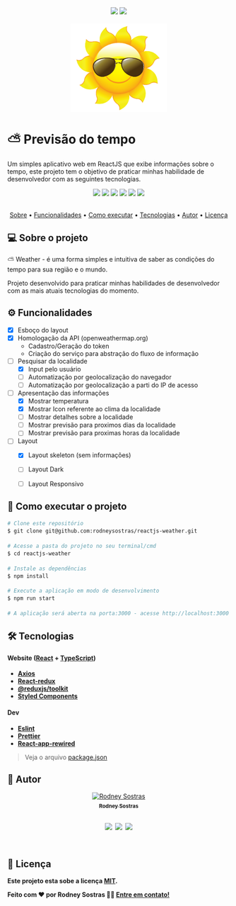 <div align="center">
    <img src="https://img.shields.io/badge/%F0%9F%9A%A7%20EM%20CONTRU%C3%87%C3%83O%20-10%25-brightgreen?style=for-the-badge" />
    <img src="https://shields.io/github/deployments/rodneysostras/reactjs-weather/production?style=for-the-badge&logo=appveyor" />
</div>

<br />

<div align="center">
    <img src="weather.png" alt="" height="200em"/>
</div>

# ⛅ Previsão do tempo

Um simples aplicativo web em ReactJS que exibe informações sobre o tempo, este projeto tem o objetivo de praticar minhas habilidade de desenvolvedor com as seguintes tecnologias.
<br />

<div align="center">
  <img src="https://img.shields.io/badge/typescript-%23007ACC.svg?style=for-the-badge&logo=typescript&logoColor=white" />
  <img src="https://img.shields.io/badge/react-%2320232a.svg?style=for-the-badge&logo=react&logoColor=%2361DAFB"/>
  <img src="https://img.shields.io/badge/redux-%23593d88.svg?style=for-the-badge&logo=redux&logoColor=white" />
  <img src="https://img.shields.io/badge/styled--components-DB7093?style=for-the-badge&logo=styled-components&logoColor=white" />
  <img src="https://img.shields.io/badge/ESLint-4B3263?style=for-the-badge&logo=eslint&logoColor=white" />
  <img src="https://img.shields.io/badge/Prettier-ff69b4?style=for-the-badge&logo=Prettier&logoColor=white" />
</div>

<br />

<p align="center">
    <a href="#-sobre-o-projeto">Sobre</a> •
    <a href="#-funcionalidades">Funcionalidades</a> •
    <a href="#-como-executar-o-projeto">Como executar</a> •
    <a href="#-tecnologias">Tecnologias</a> •
    <a href="#-autor">Autor</a> • 
    <a href="#user-content--licença">Licença</a>
</p>

## 💻 Sobre o projeto

⛅ Weather - é uma forma simples e intuitiva de saber as condições do tempo para sua região e o mundo.

Projeto desenvolvido para praticar minhas habilidades de desenvolvedor com as mais atuais tecnologias do momento.

## ⚙️ Funcionalidades

- [x] Esboço do layout
- [x] Homologação da API (openweathermap.org)
    - Cadastro/Geração do token
    - Criação do serviço para abstração do fluxo de informação
- [ ] Pesquisar da localidade
    - [x] Input pelo usuário
    - [ ] Automatização por geolocalização do navegador
    - [ ] Automatização por geolocalização a parti do IP de acesso
- [ ] Apresentação das informações
    - [x] Mostrar temperatura
    - [x] Mostrar Icon referente ao clima da localidade
    - [ ] Mostrar detalhes sobre a localidade
    - [ ] Mostrar previsão para proximos dias da localidade
    - [ ] Mostrar previsão para proximas horas da localidade
- [ ] Layout
    - [x] Layout skeleton (sem informações)
    - [ ] Layout Dark
    - [ ] Layout Responsivo
        

## 🚀 Como executar o projeto

```bash
# Clone este repositório
$ git clone git@github.com:rodneysostras/reactjs-weather.git

# Acesse a pasta do projeto no seu terminal/cmd
$ cd reactjs-weather

# Instale as dependências
$ npm install

# Execute a aplicação em modo de desenvolvimento
$ npm run start

# A aplicação será aberta na porta:3000 - acesse http://localhost:3000
```

## 🛠 Tecnologias

#### **Website** ([React](https://reactjs.org/)  +  [TypeScript](https://www.typescriptlang.org/))
-   **[Axios](https://github.com/axios/axios)**
-   **[React-redux](https://github.com/reduxjs/react-redux)**
-   **[@reduxjs/toolkit](https://github.com/reduxjs/redux-toolkit)**
-   **[Styled Components](https://github.com/styled-components/styled-components)**

#### **Dev**
-   **[Eslint](https://github.com/eslint/eslint)**
-   **[Prettier](https://github.com/prettier/prettier)**
-   **[React-app-rewired](https://github.com/timarney/react-app-rewired)**

> Veja o arquivo  [package.json](https://github.com/rodneysostras/reactjs-weather/blob/main/package.json)

## 🦸 Autor
<div align="center">
    <a href="https://rodneysostras.me" >
        <img src="https://github.com/rodneysostras.png" alt="Rodney Sostras" width="100px"/>
        <br />
        <sub><b>Rodney Sostras<b></sub>
    </a>
    <br/>
    <br/>
    <p>
        <a href="https://github.com/rodneysostras"> <img src="https://img.shields.io/badge/rodneysostras-000000?style=flat&logo=GitHub&logoColor=white" /></a>&nbsp;
        <a href="https://linkedin.com/in/rodney-sostras"> <img src="https://img.shields.io/badge/-rodney--sostras-0077B5?style=flat&logo=Linkedin&logoColor= branco "/></a>&nbsp;
        <a href="mailto:rodney.sostras@gmail.com"> <img src="https://img.shields.io/badge/-rodney.sostras@gmail.com-D14836?style=flat&logo=Gmail&logoColor=white" /></a>
    </p>
</div>
<br/>

## 📝 Licença

Este projeto esta sobe a licença [MIT](./LICENSE).

Feito com ❤️ por Rodney Sostras 👋🏽 [Entre em contato!](https://www.linkedin.com/in/rodney-sostras/)
